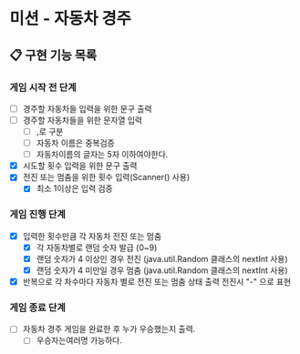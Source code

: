 # 미션 - 자동차 경주

## 📋 구현 기능 목록

### 게임 시작 전 단계
- [ ] 경주할 자동차들 입력을 위한 문구 출력
- [ ] 경주할 자동차들을 위한 문자열 입력
  - [ ] ,로 구분
  - [ ] 자동차 이름은 중복검증
  - [ ] 자동차이름의 글자는 5자 이하여야한다.
- [x] 시도할 횟수 입력을 위한 문구 출력
- [x] 전진 또는 멈춤을 위한 횟수 입력(Scanner() 사용)
    - [x] 최소 1이상은 입력 검증

### 게임 진행 단계
- [x] 입력한 횟수만큼 각 자동차 전진 또는 멈춤
    - [x] 각 자동차별로 랜덤 숫자 발급 (0~9)
    - [x] 랜덤 숫자가 4 이상인 경우 전진 (java.util.Random 클래스의 nextInt 사용)
    - [x] 랜덤 숫자가 4 미만일 경우 멈춤 (java.util.Random 클래스의 nextInt 사용)
- [x] 반복으로 각 차수마다 자동차 별로 전진 또는 멈춤 상태 출력 전진시 "-" 으로 표현

### 게임 종료 단계
- [ ] 자동차 경주 게임을 완료한 후 누가 우승했는지 출력. 
  - [ ] 우승자는여러명 가능하다.